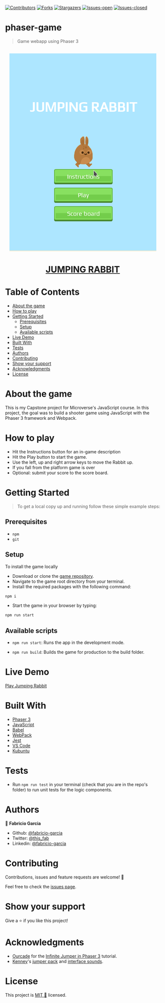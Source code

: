 <!-- PROJECT SHIELDS -->
<!--
*** "reference style" links are used for readability.
*** Reference links are enclosed in brackets [ ] instead of parentheses ( ).
*** See the bottom of this document for the declaration of the reference variables
*** for contributors-url, forks-url, etc. This is an optional, concise syntax you may use.
*** https://www.markdownguide.org/basic-syntax/#reference-style-links
-->

[![Contributors][contributors-shield]][contributors-url]
[![Forks][forks-shield]][forks-url]
[![Stargazers][stars-shield]][stars-url]
[![Issues-open][issues-open-shield]][issues-open-url]
[![Issues-closed][issues-closed-shield]][issues-closed-url]

# phaser-game

> Game webapp using Phaser 3

</br>
<div align="center">
    <img src="phaser-game.gif">
    <a href="http://phaser-game.surge.sh/"><h1 width="90">JUMPING RABBIT</h1></a>
</div>

# Table of Contents

- [About the game](#about-the-game)
- [How to play](#how-to-play)
- [Getting Started](#getting-started)
  - [Prerequisites](#prerequisites)
  - [Setup](#setup)
  - [Available scripts](#available-scripts)
- [Live Demo](#live-demo)
- [Built With](#built-with)
- [Tests](#tests)
- [Authors](#authors)
- [Contributing](#contributing)
- [Show your support](#show-your-support)
- [Acknowledgments](#acknowledgments)
- [License](#license)

# About the game

This is my Capstone project for Microverse's JavaScript course. In this project, the goal was to build a shooter game using JavaScript with the Phaser 3 framework and Webpack.

# How to play

- Hit the Instructions button for an in-game description
- Hit the Play button to start the game.
- Use the left, up and right arrow keys to move the Rabbit up.
- If you fall from the platform game is over
- Optional: submit your score to the score board.

# Getting Started

> To get a local copy up and running follow these simple example steps:

## Prerequisites

- `npm`
- `git`

## Setup

To install the game locally

- Download or clone the [game repository](https://github.com/fabricio-garcia/phaser-game).
- Navigate to the game root directory from your terminal.
- Install the required packages with the following command:

```javascript
npm i
```

- Start the game in your browser by typing:

```javascript
npm run start
```

## Available scripts

- `npm run start`: Runs the app in the development mode.

- `npm run build`: Builds the game for production to the build folder.

# Live Demo

[Play Jumping Rabbit](https://phaser-game.surge.sh)

# Built With

- [Phaser 3](https://phaser.io/phaser3)
- [JavaScript](https://developer.mozilla.org/en-US/docs/Web/JavaScript)
- [Babel](https://babeljs.io/)
- [WebPack](https://webpack.js.org/)
- [Jest](https://jestjs.io/)
- [VS Code](https://code.visualstudio.com/)
- [Kubuntu](https://kubuntu.org/)

# Tests

- Run `npm run test` in your terminal (check that you are in the repo's folder) to run unit tests for the logic components.

# Authors

👤 **Fabricio Garcia**

- Github: [@fabricio-garcia](https://github.com/fabricio-garcia)
- Twitter: [@this_fab](https://twitter.com/this_fab)
- Linkedin: [@fabricio-garcia](https://linkedin.com/fabricio-garcia)

# Contributing

Contributions, issues and feature requests are welcome! 🤝

Feel free to check the [issues page](issues/).

# Show your support

Give a ⭐️ if you like this project!

# Acknowledgments

- [Ourcade](https://ourcade.co/) for the [Infinite Jumper in Phaser 3](https://ourcade.co/books/infinite-jumper-phaser3/) tutorial.
- [Kenney](https://kenney.nl/)'s [jumper pack](https://kenney.nl/assets/jumper-pack) and [interface sounds](https://kenney.nl/assets/interface-sounds).

# License

This project is [MIT 📝](https://opensource.org/licenses/MIT) licensed.

<!-- MARKDOWN LINKS & IMAGES -->
<!-- https://www.markdownguide.org/basic-syntax/#reference-style-links -->

[contributors-shield]: https://img.shields.io/github/contributors/fabricio-garcia/phaser-game?style=plastic
[contributors-url]: https://github.com/fabricio-garcia/phaser-game/graphs/contributors
[forks-shield]: https://img.shields.io/github/forks/fabricio-garcia/phaser-game?style=plastic
[forks-url]: https://github.com/fabricio-garcia/phaser-game/network/members
[stars-shield]: https://img.shields.io/github/stars/fabricio-garcia/phaser-game?style=plastic
[stars-url]: https://github.com/fabricio-garcia/phaser-game/stargazers
[issues-open-shield]: https://img.shields.io/github/issues/fabricio-garcia/phaser-game?style=plastic
[issues-closed-url]: https://github.com/fabricio-garcia/phaser-game/issues
[issues-closed-shield]: https://img.shields.io/github/issues-closed/fabricio-garcia/phaser-game?style=plastic
[issues-open-url]: https://github.com/fabricio-garcia/phaser-game/issues
